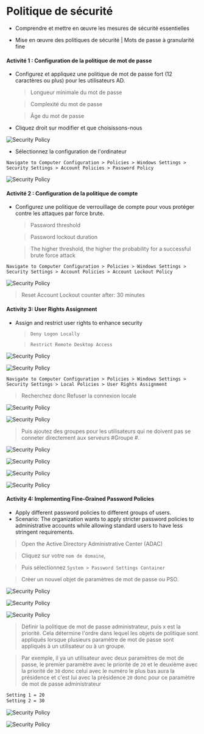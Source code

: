 # Politique de sécurité

- Comprendre et mettre en œuvre les mesures de sécurité essentielles

- Mise en œuvre des politiques de sécurité | Mots de passe à granularité fine

#### Activité 1 : Configuration de la politique de mot de passe

- Configurez et appliquez une politique de mot de passe fort (12 caractères ou plus) pour les utilisateurs AD.

  > Longueur minimale du mot de passe

  > Complexité du mot de passe

  > Âge du mot de passe

- Cliquez droit sur modifier et que choisissons-nous


![Security Policy](/04_Security_Policies/assets/01.png)

- Sélectionnez la configuration de l'ordinateur

`Navigate to Computer Configuration > Policies > Windows Settings > Security Settings > Account Policies > Password Policy`

![Security Policy](/04_Security_Policies/assets/02.png)

#### Activité 2 : Configuration de la politique de compte

- Configurez une politique de verrouillage de compte pour vous protéger contre les attaques par force brute.

  > Password threshold

  > Password lockout duration
  
  > The higher threshold, the higher the probability for a successful brute force attack

`Navigate to Computer Configuration > Policies > Windows Settings > Security Settings > Account Policies > Account Lockout Policy`

![Security Policy](/04_Security_Policies/assets/03.png)

> Reset Account Lockout counter after: 30 minutes

#### Activity 3: User Rights Assignment

- Assign and restrict user rights to enhance security

  > `Deny Logon Locally`

  > `Restrict Remote Desktop Access`

![Security Policy](/04_Security_Policies/assets/04.png)

![Security Policy](/04_Security_Policies/assets/05.png)

`Navigate to Computer Configuration > Policies > Windows Settings > Security Settings > Local Policies > User Rights Assignment`

> Recherchez donc Refuser la connexion locale

![Security Policy](/04_Security_Policies/assets/06.png)

![Security Policy](/04_Security_Policies/assets/07.png)

> Puis ajoutez des groupes pour les utilisateurs qui ne doivent pas se conneter directement aux serveurs #Groupe #.

![Security Policy](/04_Security_Policies/assets/08.png)

![Security Policy](/04_Security_Policies/assets/09.png)

![Security Policy](/04_Security_Policies/assets/10.png)

![Security Policy](/04_Security_Policies/assets/11.png)

#### Activity 4: Implementing Fine-Grained Password Policies

- Apply different password policies to different groups of users.
- Scenario: The organization wants to apply stricter password policies to administrative accounts while allowing standard users to have less stringent requirements.

> Open the Active Directory Administrative Center (ADAC)

> Cliquez sur votre `nom de domaine`,

> Puis sélectionnez `System > Password Settings Container`

> Créer un nouvel objet de paramètres de mot de passe ou PSO.

![Security Policy](/04_Security_Policies/assets/12.png)

![Security Policy](/04_Security_Policies/assets/13.png)

![Security Policy](/04_Security_Policies/assets/14.png)

> Définir la politique de mot de passe administrateur, puis x est la priorité. Cela détermine l'ordre dans lequel les objets de politique sont appliqués lorsque plusieurs paramètre de mot de passe sont appliqués à un utilisateur ou à un groupe.

> Par exemple, il ya un utilisateur avec deux paramètres de mot de passe, le premier paramètre avec le priorité de `20` et le deuxième avec la priorité de `30` donc celui avec le numéro le plus bas aura la présidence et c'est lui avec la présidence `20` donc pour ce paramètre de mot de passe administrateur

```sh
Setting 1 = 20
Setting 2 = 30
```

![Security Policy](/04_Security_Policies/assets/15.png)

![Security Policy](/04_Security_Policies/assets/16.png)
